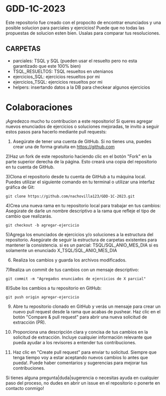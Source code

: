 # GDD-1C-2023
Este repositorio fue creado con el propocito de encontrar enunciados y una posible solucion para parciales y ejercicios!
Puede que no todas las propuestas de solucion esten bien. Usalas para comparar tus resoluciones.

## CARPETAS
- parciales: TSQL y SQL (pueden usar el resuelto pero no esta garantizado que este 100% bien)
- TSQL_RESUELTOS: TSQL resueltos en utenianos
- ejercicios_SQL: ejercicios resueltos por mi
-  ejercicios_TSQL: ejercicios resueltos por mi
- helpers: insertando datos a la DB para checkear algunos ejercicios


# Colaboraciones

¡Agredezco mucho tu contribucion a este repositorio! Si queres agregar nuevos enunciados de ejercicios o soluciones mejoradas, te invito a seguir estos pasos para hacerlo mediante pull requests:

1) Asegúrate de tener una cuenta de GitHub. Si no tienes una, puedes crear una de forma gratuita en https://github.com

2)Haz un fork de este repositorio haciendo clic en el botón "Fork" en la parte superior derecha de la página. Esto creará una copia del repositorio en tu cuenta de GitHub.

3)Clona el repositorio desde tu cuenta de GitHub a tu máquina local. Puedes utilizar el siguiente comando en tu terminal o utilizar una interfaz gráfica de Git:
```
git clone https://github.com/nachovilla123/GDD-1C-2023.git
```

4)Crea una nueva rama en tu repositorio local para trabajar en tus cambios:
Asegúrate de darle un nombre descriptivo a la rama que refleje el tipo de cambio que realizarás.
```
git checkout -b agregar-ejercicio
```

5)Agrega los enunciados de ejercicios y/o soluciones a la estructura del repositorio. Asegúrate de seguir la estructura de carpetas existentes para mantener la consistencia.
  si es un parcial: TSQL/SQL_ANIO_MES_DIA
      si es solamente un enunciado X_TSQL/SQL_ANIO_MES_DIA

6) Realiza los cambios y guarda los archivos modificados.

7)Realiza un commit de tus cambios con un mensaje descriptivo:


```
git commit -m "Agregados enunciados de ejercicios de X parcial"
```
8)Sube los cambios a tu repositorio en GitHub:
```
git push origin agregar-ejercicio
```


9) Abre tu repositorio clonado en GitHub y verás un mensaje para crear un nuevo pull request desde la rama que acabas de pushear. Haz clic en el botón "Compare & pull request" para abrir una nueva solicitud de extracción (PR).

10) Proporciona una descripción clara y concisa de tus cambios en la solicitud de extracción. Incluye cualquier información relevante que pueda ayudar a los revisores a entender tus contribuciones.

11) Haz clic en "Create pull request" para enviar tu solicitud. 
  Siempre que tenga tiempo voy a estar aceptando nuevos cambios lo antes que pueda!. Puede haber comentarios y sugerencias para mejorar tus contribuciones.


Si tienes alguna pregunta|duda|sugerencia o necesitas ayuda en cualquier paso del proceso, no dudes en abrir un issue en el repositorio o ponerte en contacto conmigo!
